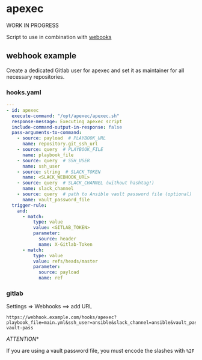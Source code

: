 # apexec

WORK IN PROGRESS

Script to use in combination with [webooks](https://github.com/adnanh/webhook)

## webhook example

Create a dedicated Gitlab user for apexec and set it as maintainer for all necessary repositories.

### hooks.yaml

```yaml
---
- id: apexec
  execute-command: "/opt/apexec/apexec.sh"
  response-message: Executing apexec script
  include-command-output-in-response: false
  pass-arguments-to-command:
    - source: payload  # PLAYBOOK_URL
      name: repository.git_ssh_url
    - source: query  # PLAYBOOK_FILE
      name: playbook_file
    - source: query  # SSH_USER
      name: ssh_user
    - source: string  # SLACK_TOKEN
      name: <SLACK_WEBHOOK_URL>
    - source: query  # SLACK_CHANNEL (without hashtag!)
      name: slack_channel
    - source: query  # path to Ansible vault password file (optional)
      name: vault_password_file
  trigger-rule:
    and:
      - match:
          type: value
          value: <GITLAB_TOKEN>
          parameter:
            source: header
            name: X-Gitlab-Token
      - match:
          type: value
          value: refs/heads/master
          parameter:
            source: payload
            name: ref
```

### gitlab

Settings => Webhooks ==> add URL

```text
https://webhook.example.com/hooks/apexec?playbook_file=main.yml&ssh_user=ansible&slack_channel=ansible&vault_password_file=%2Fopt%2Fapexec%2Fansible-vault-pass
```

*ATTENTION**

If you are using a vault password file, you must encode the slashes with `%2F`
